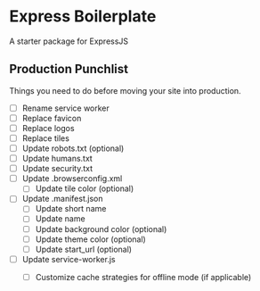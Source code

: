# Express Boilerplate
A starter package for ExpressJS


## Production Punchlist

Things you need to do before moving your site into production.

- [ ] Rename service worker
- [ ] Replace favicon
- [ ] Replace logos
- [ ] Replace tiles
- [ ] Update robots.txt (optional)
- [ ] Update humans.txt
- [ ] Update security.txt
- [ ] Update .browserconfig.xml
    - [ ] Update tile color (optional)
- [ ] Update .manifest.json
    - [ ] Update short name
    - [ ] Update name
    - [ ] Update background color (optional)
    - [ ] Update theme color (optional)
    - [ ] Update start_url (optional)
- [ ] Update service-worker.js
    - [ ] Customize cache strategies for offline mode (if applicable)


